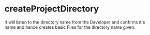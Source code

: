 # createProjectDirectory
It will listen to the directory name from the Developer and confirms it's name and hance creates basic Files for the directory name given.
